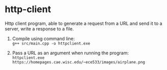 # http-client
Http client program, able to generate a request from a URL and send it to a server, write a response to a file.

1. Compile using command line:<br />
```g++ src/main.cpp -o httpclient.exe```

2. Pass a URL as an argument when running the program:<br />
```httpclient.exe https://homepages.cae.wisc.edu/~ece533/images/airplane.png```
